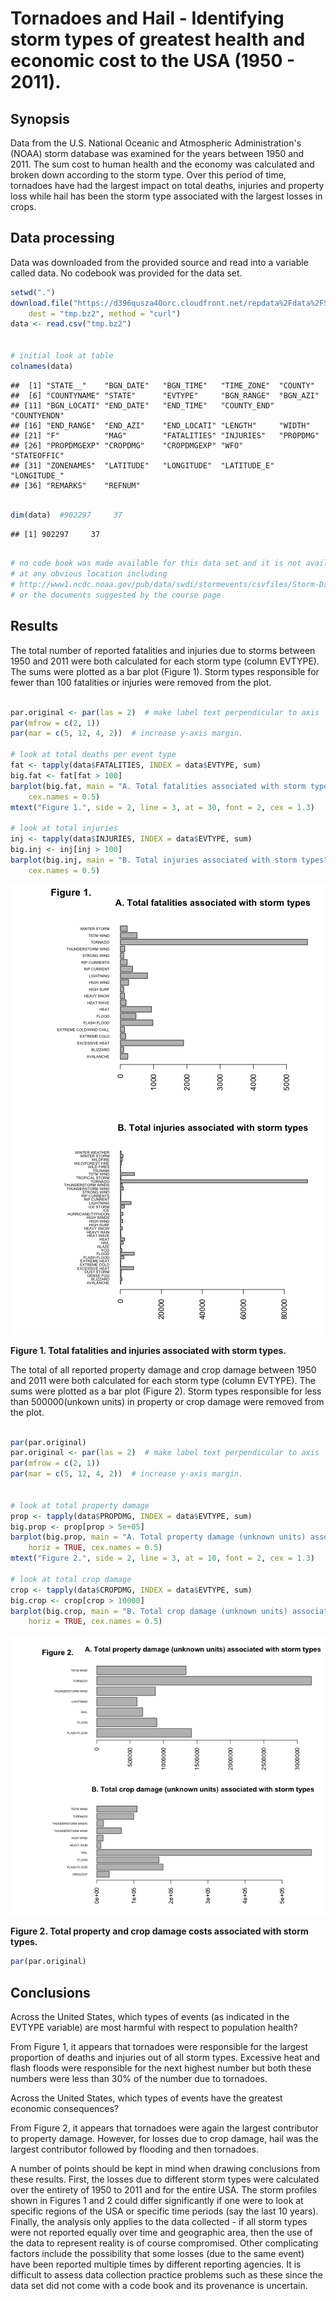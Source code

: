 Tornadoes and Hail - Identifying storm types of greatest health and economic cost to the USA (1950 - 2011).
========================================================

## Synopsis
Data from the U.S. National Oceanic and Atmospheric Administration's (NOAA) storm database was examined for the years between 1950 and 2011.
The sum cost to human health and the economy was calculated and broken down according to the storm type.  Over this period of time, tornadoes have had the largest impact on total deaths, injuries and property loss while hail has been the storm type associated with the largest losses in crops.  

## Data processing

Data was downloaded from the provided source and read into a variable called data.  No codebook was provided for the data set.



```r
setwd(".")
download.file("https://d396qusza40orc.cloudfront.net/repdata%2Fdata%2FStormData.csv.bz2", 
    dest = "tmp.bz2", method = "curl")
data <- read.csv("tmp.bz2")


# initial look at table
colnames(data)
```

```
##  [1] "STATE__"    "BGN_DATE"   "BGN_TIME"   "TIME_ZONE"  "COUNTY"    
##  [6] "COUNTYNAME" "STATE"      "EVTYPE"     "BGN_RANGE"  "BGN_AZI"   
## [11] "BGN_LOCATI" "END_DATE"   "END_TIME"   "COUNTY_END" "COUNTYENDN"
## [16] "END_RANGE"  "END_AZI"    "END_LOCATI" "LENGTH"     "WIDTH"     
## [21] "F"          "MAG"        "FATALITIES" "INJURIES"   "PROPDMG"   
## [26] "PROPDMGEXP" "CROPDMG"    "CROPDMGEXP" "WFO"        "STATEOFFIC"
## [31] "ZONENAMES"  "LATITUDE"   "LONGITUDE"  "LATITUDE_E" "LONGITUDE_"
## [36] "REMARKS"    "REFNUM"
```

```r

dim(data)  #902297     37
```

```
## [1] 902297     37
```

```r

# no code book was made available for this data set and it is not available
# at any obvious location including
# http://www1.ncdc.noaa.gov/pub/data/swdi/stormevents/csvfiles/Storm-Data-Export-Format.docx
# or the documents suggested by the course page
```


## Results

The total number of reported fatalities and injuries due to storms between 1950 and 2011 were both calculated  for each storm type (column EVTYPE).  The sums were plotted as a bar plot (Figure 1).  Storm types responsible for fewer than 100 fatalities or injuries were removed from the plot.


```r

par.original <- par(las = 2)  # make label text perpendicular to axis
par(mfrow = c(2, 1))
par(mar = c(5, 12, 4, 2))  # increase y-axis margin.

# look at total deaths per event type
fat <- tapply(data$FATALITIES, INDEX = data$EVTYPE, sum)
big.fat <- fat[fat > 100]
barplot(big.fat, main = "A. Total fatalities associated with storm types", horiz = TRUE, 
    cex.names = 0.5)
mtext("Figure 1.", side = 2, line = 3, at = 30, font = 2, cex = 1.3)

# look at total injuries
inj <- tapply(data$INJURIES, INDEX = data$EVTYPE, sum)
big.inj <- inj[inj > 100]
barplot(big.inj, main = "B. Total injuries associated with storm types", horiz = TRUE, 
    cex.names = 0.5)
```

![plot of chunk analysis.health](figure/analysis_health.png) 


**Figure 1.  Total fatalities and injuries associated with storm types.** 

The total of all reported property damage and crop damage between 1950 and 2011 were both calculated  for each storm type (column EVTYPE).  The sums were plotted as a bar plot (Figure 2).  Storm types responsible for less than 500000(unkown units) in property or crop damage were removed from the plot.




```r

par(par.original)
par.original <- par(las = 2)  # make label text perpendicular to axis
par(mfrow = c(2, 1))
par(mar = c(5, 12, 4, 2))  # increase y-axis margin.


# look at total property damage
prop <- tapply(data$PROPDMG, INDEX = data$EVTYPE, sum)
big.prop <- prop[prop > 5e+05]
barplot(big.prop, main = "A. Total property damage (unknown units) associated with storm types", 
    horiz = TRUE, cex.names = 0.5)
mtext("Figure 2.", side = 2, line = 3, at = 10, font = 2, cex = 1.3)

# look at total crop damage
crop <- tapply(data$CROPDMG, INDEX = data$EVTYPE, sum)
big.crop <- crop[crop > 10000]
barplot(big.crop, main = "B. Total crop damage (unknown units) associated with storm types", 
    horiz = TRUE, cex.names = 0.5)
```

![plot of chunk analysis.property](figure/analysis_property.png) 


**Figure 2.  Total property and crop damage costs associated with storm types.** 


```r
par(par.original)
```


## Conclusions



Across the United States, which types of events (as indicated in the EVTYPE variable) are most harmful with respect to population health?

From Figure 1, it appears that tornadoes were responsible for the largest proportion of deaths and injuries out of all storm types.  Excessive heat and flash floods were responsible for the next highest number but both these numbers were less than 30% of the number due to tornadoes.

Across the United States, which types of events have the greatest economic consequences?

From Figure 2, it appears that tornadoes were again the largest contributor to property damage.  However, for losses due to crop damage, hail was the largest contributor followed by flooding and then tornadoes.

A number of points should be kept in mind when drawing conclusions from these results. First, the losses due to different storm types were calculated over the entirety of 1950 to 2011 and for the entire USA.  The storm profiles shown in Figures 1 and 2 could differ significantly if one were to look at specific regions of the USA or specific time periods (say the last 10 years).  Finally, the analysis only applies to the data collected - if all storm types were not reported equally over time and geographic area, then the use of the data to represent reality is of course compromised. Other complicating factors include the possibility that some losses (due to the same event) have been reported multiple times by different reporting agencies.  It is difficult to assess data collection practice problems such as these since the data set did not come with a code book and its provenance is uncertain.



